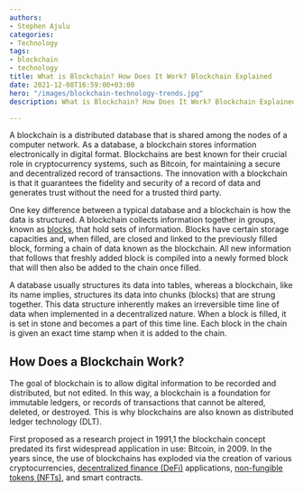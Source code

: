 ```yaml
---
authors:
- Stephen Ajulu
categories:
- Technology
tags:
- blockchain
- technology
title: What is Blockchain? How Does It Work? Blockchain Explained
date: 2021-12-08T16:59:00+03:00
hero: "/images/blockchain-technology-trends.jpg"
description: What is Blockchain? How Does It Work? Blockchain Explained

---
```

A blockchain is a distributed database that is shared among the nodes of a computer network. As a database, a blockchain stores information electronically in digital format. Blockchains are best known for their crucial role in cryptocurrency systems, such as Bitcoin, for maintaining a secure and decentralized record of transactions. The innovation with a blockchain is that it guarantees the fidelity and security of a record of data and generates trust without the need for a trusted third party.

One key difference between a typical database and a blockchain is how the data is structured. A blockchain collects information together in groups, known as [blocks](https://www.investopedia.com/terms/b/block-bitcoin-block.asp), that hold sets of information. Blocks have certain storage capacities and, when filled, are closed and linked to the previously filled block, forming a chain of data known as the blockchain. All new information that follows that freshly added block is compiled into a newly formed block that will then also be added to the chain once filled.

A database usually structures its data into tables, whereas a blockchain, like its name implies, structures its data into chunks (blocks) that are strung together. This data structure inherently makes an irreversible time line of data when implemented in a decentralized nature. When a block is filled, it is set in stone and becomes a part of this time line. Each block in the chain is given an exact time stamp when it is added to the chain.

## How Does a Blockchain Work?

The goal of blockchain is to allow digital information to be recorded and distributed, but not edited. In this way, a blockchain is a foundation for immutable ledgers, or records of transactions that cannot be altered, deleted, or destroyed. This is why blockchains are also known as distributed ledger technology (DLT).

First proposed as a research project in 1991,1 the blockchain concept predated its first widespread application in use: Bitcoin, in 2009. In the years since, the use of blockchains has exploded via the creation of various cryptocurrencies, [decentralized finance (DeFi)](https://stephenajulu.com/blog/decentralized-finance-defined/) applications, [non-fungible tokens (NFTs)](https://stephenajulu.com/blog/what-are-nfts-non-fungible-tokens-explained/), and smart contracts.
